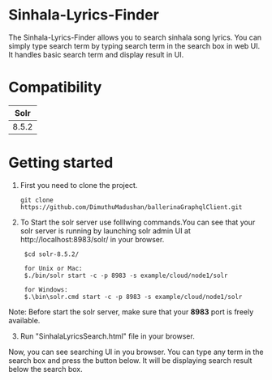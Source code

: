 # Sinhala-Lyrics-Finder

The Sinhala-Lyrics-Finder allows you to search sinhala song lyrics. You can simply type search term by typing search term in the search box in web UI. It handles basic search term and display result in UI.

# Compatibility

|    Solr    | 
|:----------:|
|   8.5.2    |

# Getting started
 
1. First you need to clone the project.
    ```
    git clone https://github.com/DimuthuMadushan/ballerinaGraphqlClient.git

    ```

2. To Start the solr server use folllwing commands.You can see that your solr server is running by launching solr admin UI at http://localhost:8983/solr/ in your browser.
   ```
    $cd solr-8.5.2/

    for Unix or Mac:
    $./bin/solr start -c -p 8983 -s example/cloud/node1/solr

    for Windows:
    $.\bin\solr.cmd start -c -p 8983 -s example/cloud/node1/solr
    ```

Note: Before start the solr server, make sure that your **8983** port is freely available.

3. Run "SinhalaLyricsSearch.html" file in your browser.

Now, you can see searching UI in you browser. You can type any term in the search box and press the button below. It will be displaying search result below the search box.

